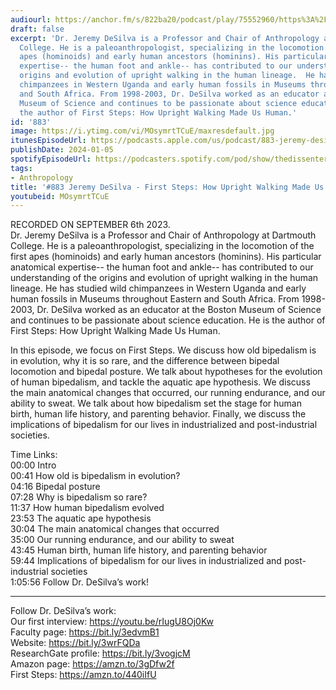 ```yaml
---
audiourl: https://anchor.fm/s/822ba20/podcast/play/75552960/https%3A%2F%2Fd3ctxlq1ktw2nl.cloudfront.net%2Fstaging%2F2023-8-6%2Facba8b40-ab6e-cfcf-fba9-7cb198fab97b.m4a
draft: false
excerpt: 'Dr. Jeremy DeSilva is a Professor and Chair of Anthropology at Dartmouth
  College. He is a paleoanthropologist, specializing in the locomotion of the first
  apes (hominoids) and early human ancestors (hominins). His particular anatomical
  expertise-- the human foot and ankle-- has contributed to our understanding of the
  origins and evolution of upright walking in the human lineage.  He has studied wild
  chimpanzees in Western Uganda and early human fossils in Museums throughout Eastern
  and South Africa. From 1998-2003, Dr. DeSilva worked as an educator at the Boston
  Museum of Science and continues to be passionate about science education. He is
  the author of First Steps: How Upright Walking Made Us Human.'
id: '883'
image: https://i.ytimg.com/vi/MOsymrtTCuE/maxresdefault.jpg
itunesEpisodeUrl: https://podcasts.apple.com/us/podcast/883-jeremy-desilva-first-steps-how-upright-walking/id1451347236?i=1000640695486&uo=4
publishDate: 2024-01-05
spotifyEpisodeUrl: https://podcasters.spotify.com/pod/show/thedissenter/episodes/883-Jeremy-DeSilva---First-Steps-How-Upright-Walking-Made-Us-Human-e2906o0
tags:
- Anthropology
title: '#883 Jeremy DeSilva - First Steps: How Upright Walking Made Us Human'
youtubeid: MOsymrtTCuE
---
```

<div class="timelinks">

RECORDED ON SEPTEMBER 6th 2023.  
Dr. Jeremy DeSilva is a Professor and Chair of Anthropology at Dartmouth College. He is a paleoanthropologist, specializing in the locomotion of the first apes (hominoids) and early human ancestors (hominins). His particular anatomical expertise-- the human foot and ankle-- has contributed to our understanding of the origins and evolution of upright walking in the human lineage.  He has studied wild chimpanzees in Western Uganda and early human fossils in Museums throughout Eastern and South Africa. From 1998-2003, Dr. DeSilva worked as an educator at the Boston Museum of Science and continues to be passionate about science education. He is the author of First Steps: How Upright Walking Made Us Human.

In this episode, we focus on First Steps. We discuss how old bipedalism is in evolution, why it is so rare, and the difference between bipedal locomotion and bipedal posture. We talk about hypotheses for the evolution of human bipedalism, and tackle the aquatic ape hypothesis. We discuss the main anatomical changes that occurred, our running endurance, and our ability to sweat. We talk about how bipedalism set the stage for human birth, human life history, and parenting behavior. Finally, we discuss the implications of bipedalism for our lives in industrialized and post-industrial societies.

Time Links:  
<time>00:00</time> Intro  
<time>00:41</time> How old is bipedalism in evolution?  
<time>04:16</time> Bipedal posture  
<time>07:28</time> Why is bipedalism so rare?  
<time>11:37</time> How human bipedalism evolved  
<time>23:53</time> The aquatic ape hypothesis  
<time>30:04</time> The main anatomical changes that occurred  
<time>35:00</time> Our running endurance, and our ability to sweat  
<time>43:45</time> Human birth, human life history, and parenting behavior  
<time>59:44</time> Implications of bipedalism for our lives in industrialized and post-industrial societies  
<time>1:05:56</time> Follow Dr. DeSilva’s work!

---

Follow Dr. DeSilva’s work:  
Our first interview: https://youtu.be/rIugU8Oj0Kw  
Faculty page: https://bit.ly/3edvmB1  
Website: https://bit.ly/3wrFQDa  
ResearchGate profile: https://bit.ly/3vogjcM  
Amazon page: https://amzn.to/3gDfw2f  
First Steps: https://amzn.to/440iIfU
</div>


